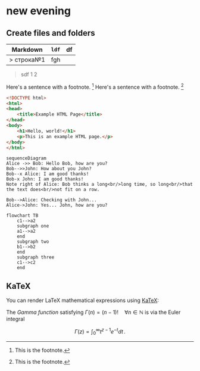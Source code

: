 # new evening
 <h2>Create files and folders</h2>
 
|Markdown|`ldf`  |df
|--------|--|--
|       > строка№1 |  fgh|
> sdf
>1
> 2

Here's a sentence with a footnote. [^1]
Here's a sentence with a footnote. [^2]

 
``` html
<!DOCTYPE html>
<html>
<head>
    <title>Example HTML Page</title>
</head>
<body>
    <h1>Hello, world!</h1>
    <p>This is an example HTML page.</p>
</body>
</html>
```
[^1]: This is the footnote.

```mermaid
sequenceDiagram
Alice ->> Bob: Hello Bob, how are you?
Bob-->>John: How about you John?
Bob--x Alice: I am good thanks!
Bob-x John: I am good thanks!
Note right of Alice: Bob thinks a long<br/>long time, so long<br/>that the text does<br/>not fit on a row.

Bob-->Alice: Checking with John...
Alice->John: Yes... John, how are you?

```
[^2]: This is the footnote.
```mermaid
flowchart TB
    c1-->a2
    subgraph one
    a1-->a2
    end
    subgraph two
    b1-->b2
    end
    subgraph three
    c1-->c2
    end
```

## KaTeX

You can render LaTeX mathematical expressions using [KaTeX](https://khan.github.io/KaTeX/):

The *Gamma function* satisfying $\Gamma(n) = (n-1)!\quad\forall n\in\mathbb N$ is via the Euler integral

$$
\Gamma(z) = \int_0^\infty t^{z-1}e^{-t}dt\,.
$$
